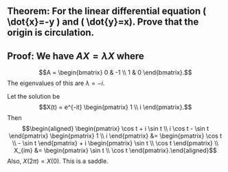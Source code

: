 ## Theorem: For the linear differential equation \( \dot{x}=-y \) and \( \dot{y}=x). Prove that the origin is circulation.


## Proof: We have $AX = \lambda X$ where
$$A = \begin{bmatrix} 0 & -1 \\ 1 & 0 \end{bmatrix}.$$The eigenvalues of this are $\lambda = -i$.

Let the solution be 
$$X(t) = e^{-it} \begin{pmatrix} 1 \\ i \end{pmatrix}.$$Then
$$\begin{aligned} \begin{pmatrix} \cos t + i \sin t \\ i \cos t - \sin t \end{pmatrix} \begin{pmatrix} 1 \\ i \end{pmatrix} &= \begin{pmatrix} \cos t \\ - \sin t \end{pmatrix} + i \begin{pmatrix} \sin t \\ \cos t \end{pmatrix} \\ X_{im} &= \begin{pmatrix} \sin t \\ \cos t \end{pmatrix}.\end{aligned}$$Also, $X(2\pi) = X(0)$. 
This is a saddle. 
